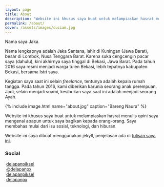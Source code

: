 ```yaml
---
layout: page
title: About
description: "Website ini khusus saya buat untuk melampiaskan hasrat menulis opini saya mengenai apapun untuk saya bagikan kepada orang-orang."
permalink: /about/
cover: /assets/images/cucian.jpg
---
```


Nama saya Jaka. 

Nama lengkapnya adalah Jaka Santana, lahir di Kuningan (Jawa Barat), besar di Lombok, Nusa Tenggara Barat. Karena suka cengcengin pacar saya (dahulu), kini akhirnya saya tinggal di Bekasi, Jawa Barat. Pada tahun 2016 saya resmi menjadi warga tulen Bekasi, lebih tepatnya kabupaten Bekasi, bersama Istri saya.

Kegiatan saya saat ini selain *freelance*, tentunya adalah kepala rumah tangga. Pada tahun 2016, kami diberikan karunia seorang anak perempuan. Jadi, selain menjadi suami, kesibukan saya saat ini adalah menjadi seorang Ayah.

{% include image.html name="about.jpg" caption="Bareng Naura" %}

Website ini khusus saya buat untuk melampiaskan hasrat menulis opini saya mengenai apapun untuk saya bagikan kepada orang-orang. Saya membahas mulai dari isu sosial, teknologi, dan hiburan.

Website ini saya dibuat menggunakan jekyll, penjelasan ada di [tulisan saya ini](/beralih-ke-jekyll).

### Social
<i class="fa fa-envelope" aria-hidden="true" style="color:#DD4B39"></i>&nbsp;[delapanpiksel](mailto:delapanpiksel@gmail.com) <br>
<i class="fa fa-twitter-square" aria-hidden="true" style="color:#00aced"></i>&nbsp;[@delapanpx](https://twitter.com/delapanpx)<br>
<i class="fa fa-facebook-square" aria-hidden="true" style="color:#3b5998"></i>&nbsp;[delapanpiksel](https://facebook.com/delapanpiksel) <br>
<i class="fa fa-instagram" aria-hidden="true" style="color:#517fa4"></i>&nbsp;[delapanpx](https://instagram.com/delapanpx)
